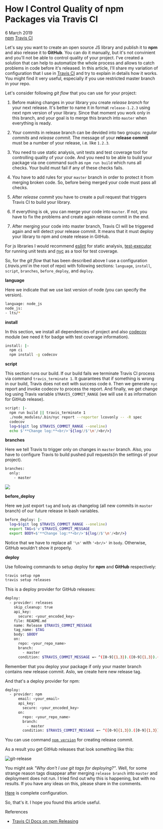 # How I Control Quality of npm Packages via Travis CI
<div class="date">6 March 2019</div>

<div class="tags">
  <a class="tag" href="/../tags/npm?v={version}">npm</a>
  <a class="tag" href="/../tags/travisci?v={version}">Travis CI</a>
</div>

Let's say you want to create an open source JS library and publish it to **npm** and also release it to **GitHub**. You can do it manually, but it's not convinient and you'll not be able to control quality of your project. I've created a solution that can help to automatize the whole process and allows to catch problems in code before it's released. In this article, I'll share my variation of configuration that I use in [Travis CI](https://travis-ci.org/) and try to explain in details how it works. You might find it very useful, especially if you use restricted master branch in your repo.

Let's consider following *git flow* that you can use for your project:

1. Before making changes in your library you create *release branch* for your next release. It's better to name it in format `release-1.2.3` using next npm version of your library. Since that moment you work only in this branch, and your goal is to merge this branch into `master` when everything is ready.

2. Your commits in release branch can be devided into two groups: *regular commits* and *release commit*. The message of your **release commit** must be a number of your release, i.e. like `1.2.3`.

3. You need to use static analysis, unit tests and test coverage tool for controlling quality of your code. And you need to be able to build your package via one command such as `npm run build` which runs all checks. Your build must fail if any of these checks fails.

4. You have to add rules for your `master` branch in order to protect it from merging broken code. So, before being merged your code must pass all checks.

5. After *release commit* you have to create a pull request that triggers Travis CI to build your library.

6. If everything is ok, you can merge your code into `master`. If not, you have to fix the problems and create again release commit in the end.

7. After merging your code into master branch, Travis CI will be triggered again and will detect your release commit. It means that it must deploy your library to npm and create release in GitHub.

For js libraries I would recommend [eslint](https://github.com/eslint/eslint) for static analysis, [test-executor](https://github.com/Guseyn/node-test-executor) for running unit tests and [nyc](https://github.com/istanbuljs/nyc) as a tool for test coverage.

So, for the *git flow* that has been described above I use a configuration (*.travis.yml* in the root of repo) with following sections: `language`, `install`, `script`, `branches`, `before_deploy`, and `deploy`.

**language**

Here we indicate that we use last version of node (you can specify the version).

```bash
language: node_js
node_js:
- lts/*
```

**install**

In this section, we install all dependencies of project and also [codecov](https://github.com/codecov/codecov-node) module (we need it for badge with test coverage information).

```bash
install: |-
  npm ci
  npm install -g codecov
```

**script**

This section runs our build. If our build fails we terminate Travis CI process via command `travis_terminate 1`. It guarantees that if something is wrong in our build, Travis does not exit with success code `0`. Then we generate `nyc` report and invoke codecov to process the report. And finally, we get change log using Travis variable `$TRAVIS_COMMIT_RANGE` (we will use it as information for GitHub release).

```bash
script: |-
  npm run build || travis_terminate 1
  ./node_modules/.bin/nyc report --reporter lcovonly -- -R spec
  codecov
  log=$(git log $TRAVIS_COMMIT_RANGE --oneline)
  echo $'**Change log:**<br/>'${log//$'\n'/<br/>}
```

**branches**

Here we tell Travis to trigger only on changes in `master` branch. Also, you have to configure Travis to build pushed pull requests(in the settings of your project).

```bash
branches:
  only:
    - master
```

<img style="max-width: 280px;" src="/../../image/build-pushed-pr.png">

**before_deploy**

Here we just export `tag` and `body` as changelog (all new commits in `master` branch) of our future release in bash variables.

```bash
before_deploy: |-
  log=$(git log $TRAVIS_COMMIT_RANGE --oneline)
  export TAG=$'v'$TRAVIS_COMMIT_MESSAGE
  export BODY=$'**Change log:**<br/>'${log//$'\n'/<br/>}
```

Notice that we have to replace all `'\n'` with `'<br/>'` in `body`. Otherwise, GitHub wouldn't show it properly.

**deploy**

Use following commands to setup deploy for **npm** and **GitHub** respectively:

```bash
travis setup npm
travis setup releases
```

This is a deploy provider for GitHub releases:

```bash
deploy:
  - provider: releases
    skip_cleanup: true
    api_key:
      secure: <your_encoded_key>
    file: README.md
    name: Release $TRAVIS_COMMIT_MESSAGE
    tag_name: $TAG
    body: $BODY
    on:
      repo: <your_repo_name>
      branch:
        - master
      condition: $TRAVIS_COMMIT_MESSAGE =~ ^([0-9]{1,3}).([0-9]{1,3}).([0-9]{1,3})$
```

Remember that you deploy your package if only your master branch contains new release commit. Aslo, we create here new release tag.

And that's a deploy provider for npm:

```bash
deploy:
  - provider: npm
      email: <your_email>
      api_key:
        secure: <your_encoded_key>
      on:
        repo: <your_repo_name>
        branch:
          - master
        condition: $TRAVIS_COMMIT_MESSAGE =~ ^([0-9]{1,3}).([0-9]{1,3}).([0-9]{1,3})$
```

You can use command [`npm version`](https://docs.npmjs.com/cli/version.html) for creating release commit.

As a result you get GitHub releases that look something like this:

![git-release](/../../image/git-release.png)

You might ask *"Why don't I use git tags for deploying?"*. Well, for some strange reason tags disappear after merging `release branch` into `master` and deployment does not run. I tried find out why this is happening, but with no results. If you have any ideas on this, please share in the comments.

[Here](/../../yml/travis.yml) is complete configuration.

So, that's it. I hope you found this article useful.

<div class="refs">References</div>

* [Travis CI Docs on npm Releasing](https://docs.travis-ci.com/user/deployment/npm/)
